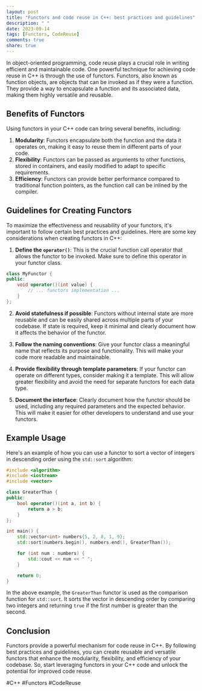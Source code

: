 ```yaml
---
layout: post
title: "Functors and code reuse in C++: best practices and guidelines"
description: " "
date: 2023-09-14
tags: [Functors, CodeReuse]
comments: true
share: true
---
```


In object-oriented programming, code reuse plays a crucial role in writing efficient and maintainable code. One powerful technique for achieving code reuse in C++ is through the use of functors. Functors, also known as function objects, are objects that can be invoked as if they were a function. They provide a way to encapsulate a function and its associated data, making them highly versatile and reusable.

## Benefits of Functors

Using functors in your C++ code can bring several benefits, including:

1. **Modularity**: Functors encapsulate both the function and the data it operates on, making it easy to reuse them in different parts of your code.
2. **Flexibility**: Functors can be passed as arguments to other functions, stored in containers, and easily modified to adapt to specific requirements.
3. **Efficiency**: Functors can provide better performance compared to traditional function pointers, as the function call can be inlined by the compiler.

## Guidelines for Creating Functors

To maximize the effectiveness and reusability of your functors, it's important to follow certain best practices and guidelines. Here are some key considerations when creating functors in C++:

1. **Define the `operator()`**: This is the crucial function call operator that allows the functor to be invoked. Make sure to define this operator in your functor class.
```cpp
class MyFunctor {
public:
    void operator()(int value) {
        // ... functors implementation ...
    }
};
```

2. **Avoid statefulness if possible**: Functors without internal state are more reusable and can be easily shared across multiple parts of your codebase. If state is required, keep it minimal and clearly document how it affects the behavior of the functor.

3. **Follow the naming conventions**: Give your functor class a meaningful name that reflects its purpose and functionality. This will make your code more readable and maintainable.

4. **Provide flexibility through template parameters**: If your functor can operate on different types, consider making it a template. This will allow greater flexibility and avoid the need for separate functors for each data type.

5. **Document the interface**: Clearly document how the functor should be used, including any required parameters and the expected behavior. This will make it easier for other developers to understand and use your functors.

## Example Usage

Here's an example of how you can use a functor to sort a vector of integers in descending order using the `std::sort` algorithm:

```cpp
#include <algorithm>
#include <iostream>
#include <vector>

class GreaterThan {
public:
    bool operator()(int a, int b) {
        return a > b;
    }
};

int main() {
    std::vector<int> numbers{5, 2, 8, 1, 9};
    std::sort(numbers.begin(), numbers.end(), GreaterThan());

    for (int num : numbers) {
        std::cout << num << " ";
    }

    return 0;
}
```

In the above example, the `GreaterThan` functor is used as the comparison function for `std::sort`. It sorts the vector in descending order by comparing two integers and returning `true` if the first number is greater than the second.

## Conclusion

Functors provide a powerful mechanism for code reuse in C++. By following best practices and guidelines, you can create reusable and versatile functors that enhance the modularity, flexibility, and efficiency of your codebase. So, start leveraging functors in your C++ code and unlock the potential for improved code reuse.

#C++ #Functors #CodeReuse